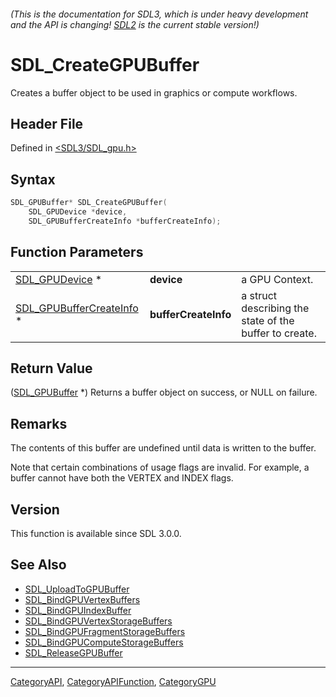 ###### (This is the documentation for SDL3, which is under heavy development and the API is changing! [SDL2](https://wiki.libsdl.org/SDL2/) is the current stable version!)
# SDL_CreateGPUBuffer

Creates a buffer object to be used in graphics or compute workflows.

## Header File

Defined in [<SDL3/SDL_gpu.h>](https://github.com/libsdl-org/SDL/blob/main/include/SDL3/SDL_gpu.h)

## Syntax

```c
SDL_GPUBuffer* SDL_CreateGPUBuffer(
    SDL_GPUDevice *device,
    SDL_GPUBufferCreateInfo *bufferCreateInfo);
```

## Function Parameters

|                                                      |                      |                                                        |
| ---------------------------------------------------- | -------------------- | ------------------------------------------------------ |
| [SDL_GPUDevice](SDL_GPUDevice) *                     | **device**           | a GPU Context.                                         |
| [SDL_GPUBufferCreateInfo](SDL_GPUBufferCreateInfo) * | **bufferCreateInfo** | a struct describing the state of the buffer to create. |

## Return Value

([SDL_GPUBuffer](SDL_GPUBuffer) *) Returns a buffer object on success, or
NULL on failure.

## Remarks

The contents of this buffer are undefined until data is written to the
buffer.

Note that certain combinations of usage flags are invalid. For example, a
buffer cannot have both the VERTEX and INDEX flags.

## Version

This function is available since SDL 3.0.0.

## See Also

- [SDL_UploadToGPUBuffer](SDL_UploadToGPUBuffer)
- [SDL_BindGPUVertexBuffers](SDL_BindGPUVertexBuffers)
- [SDL_BindGPUIndexBuffer](SDL_BindGPUIndexBuffer)
- [SDL_BindGPUVertexStorageBuffers](SDL_BindGPUVertexStorageBuffers)
- [SDL_BindGPUFragmentStorageBuffers](SDL_BindGPUFragmentStorageBuffers)
- [SDL_BindGPUComputeStorageBuffers](SDL_BindGPUComputeStorageBuffers)
- [SDL_ReleaseGPUBuffer](SDL_ReleaseGPUBuffer)

----
[CategoryAPI](CategoryAPI), [CategoryAPIFunction](CategoryAPIFunction), [CategoryGPU](CategoryGPU)

